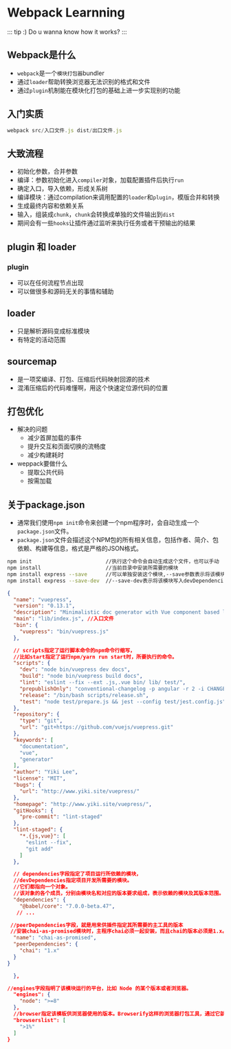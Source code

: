 
# Webpack Learnning

::: tip :)
Do u wanna know how it works?
:::

## Webpack是什么
- `webpack`是一个`模块打包器`bundler
- 通过`loader`帮助转换浏览器无法识别的格式和文件
- 通过`plugin`机制能在模块化打包的基础上进一步实现别的功能

## 入门实质
``` js
webpack src/入口文件.js dist/出口文件.js
```

## 大致流程
- 初始化参数，合并参数
- 编译：参数初始化进入`compiler`对象，加载配置插件后执行`run`
- 确定入口，导入依赖，形成关系树
- 编译模块：通过compilation来调用配置的`loader`和`plugin`，模版合并和转换
- 生成最终内容和依赖关系
- 输入，组装成`chunk`，`chunk`会转换成单独的文件输出到`dist`
- 期间会有一些`hooks`让插件通过监听来执行任务或者干预输出的结果

## plugin 和 loader
### plugin
- 可以在任何流程节点出现
- 可以做很多和源码无关的事情和辅助
## loader
- 只是解析源码变成标准模块
- 有特定的活动范围

## sourcemap
- 是一项奖编译、打包、压缩后代码映射回源的技术
- 混淆压缩后的代码难懂啊，用这个快速定位源代码的位置

## 打包优化
- 解决的问题
  - 减少首屏加载的事件
  - 提升交互和页面切换的流畅度
  - 减少构建耗时
- weppack要做什么
  - 提取公共代码
  - 按需加载

## 关于package.json
- 通常我们使用`npm init`命令来创建一个npm程序时，会自动生成一个`package.json`文件。
- `package.json`文件会描述这个NPM包的所有相关信息，包括作者、简介、包依赖、构建等信息，格式是严格的JSON格式。

``` bash
npm init                        //执行这个命令会自动生成这个文件，也可以手动
npm install                     //当前目录中安装所需要的模块
npm install express --save      //可以单独安装这个模块,--save参数表示将该模块写入dependencies属性
npm install express --save-dev  //--save-dev表示将该模块写入devDependencies属性
```

``` json
{
  "name": "vuepress",
  "version": "0.13.1",
  "description": "Minimalistic doc generator with Vue component based layout system",
  "main": "lib/index.js", //入口文件
  "bin": {
    "vuepress": "bin/vuepress.js"
  },

  // scripts指定了运行脚本命令的npm命令行缩写，
  //比如start指定了运行npm/yarn run start时，所要执行的命令。
  "scripts": {
    "dev": "node bin/vuepress dev docs",
    "build": "node bin/vuepress build docs",
    "lint": "eslint --fix --ext .js,.vue bin/ lib/ test/",
    "prepublishOnly": "conventional-changelog -p angular -r 2 -i CHANGELOG.md -s",
    "release": "/bin/bash scripts/release.sh",
    "test": "node test/prepare.js && jest --config test/jest.config.js"
  },
  "repository": {
    "type": "git",
    "url": "git+https://github.com/vuejs/vuepress.git"
  },
  "keywords": [
    "documentation",
    "vue",
    "generator"
  ],
  "author": "Yiki Lee",
  "license": "MIT",
  "bugs": {
    "url": "http://www.yiki.site/vuepress/"
  },
  "homepage": "http://www.yiki.site/vuepress/",
  "gitHooks": {
    "pre-commit": "lint-staged"
  },
  "lint-staged": {
    "*.{js,vue}": [
      "eslint --fix",
      "git add"
    ]
  },

  // dependencies字段指定了项目运行所依赖的模块，
  //devDependencies指定项目开发所需要的模块。
  //它们都指向一个对象。
  //该对象的各个成员，分别由模块名和对应的版本要求组成，表示依赖的模块及其版本范围。
  "dependencies": {
    "@babel/core": "7.0.0-beta.47",
   // ...

 //peerDependencies字段，就是用来供插件指定其所需要的主工具的版本
 //安装chai-as-promised模块时，主程序chai必须一起安装，而且chai的版本必须是1.x。如果你的项目指定的依赖是chai的2.0版本，就会报错,从npm 3.0版开始，peerDependencies不再会默认安装了
  "name": "chai-as-promised",
  "peerDependencies": {
    "chai": "1.x"
  }
}

  },

//engines字段指明了该模块运行的平台，比如 Node 的某个版本或者浏览器。
  "engines": {
    "node": ">=8"
  },
  //browser指定该模板供浏览器使用的版本。Browserify这样的浏览器打包工具，通过它就知道该打包那个文件。
  "browserslist": [
    ">1%"
  ]
}



```
